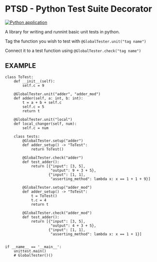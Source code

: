 # PTSD - Python Test Suite Decorator

[![Python application](https://github.com/0ded/ptsd/actions/workflows/python-app.yml/badge.svg?event=check_run)](https://github.com/0ded/ptsd/actions/workflows/python-app.yml)

A library for writing and runnint basic unit tests in python. 

Tag the function you wish to test with `@GlobalTester.unit("tag name")`

Connect it to a test function using `@GlobalTester.check("tag name")`


## EXAMPLE 

```
class ToTest:
    def __init__(self):
        self.c = 9

    @GlobalTester.unit("adder", "adder_mod")
    def adder(self, a: int, b: int):
        t = a + b + self.c
        self.c = 5
        return t

    @GlobalTester.unit("local")
    def local_changer(self, num):
        self.c = num

    class tests:
        @GlobalTester.setup("adder")
        def adder_setup() -> "ToTest":
            return ToTest()

        @GlobalTester.check("adder")
        def test_adder():
            return [{"input": [3, 5],
                     "output": 9 + 3 + 5},
                    {"input": [1, 1],
                     "asserting_method": lambda x: x == 1 + 1 + 9}]

        @GlobalTester.setup("adder_mod")
        def adder_setup() -> "ToTest":
            t = ToTest()
            t.c = 4
            return t

        @GlobalTester.check("adder_mod")
        def test_adder():
            return [{"input": [3, 5],
                     "output": 4 + 3 + 5},
                    {"input": [1, 1],
                     "asserting_method": lambda x: x == 1 + 1}]


if __name__ == '__main__':
    unittest.main()
    # GlobalTester()()
```
